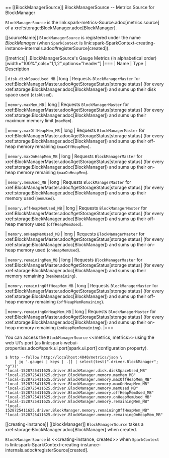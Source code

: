 == [[BlockManagerSource]] BlockManagerSource -- Metrics Source for BlockManager

`BlockManagerSource` is the link:spark-metrics-Source.adoc[metrics source] of a xref:storage:BlockManager.adoc[BlockManager].

[[sourceName]]
`BlockManagerSource` is registered under the name *BlockManager* (when `SparkContext` is link:spark-SparkContext-creating-instance-internals.adoc#registerSource[created]).

[[metrics]]
.BlockManagerSource's Gauge Metrics (in alphabetical order)
[width="100%",cols="1,1,2",options="header"]
|===
| Name
| Type
| Description

| `disk.diskSpaceUsed_MB`
| long
| Requests `BlockManagerMaster` for xref:BlockManagerMaster.adoc#getStorageStatus[storage status] (for every xref:storage:BlockManager.adoc[BlockManager]) and sums up their disk space used (`diskUsed`).

| `memory.maxMem_MB`
| long
| Requests `BlockManagerMaster` for xref:BlockManagerMaster.adoc#getStorageStatus[storage status] (for every xref:storage:BlockManager.adoc[BlockManager]) and sums up their maximum memory limit (`maxMem`).

| `memory.maxOffHeapMem_MB`
| long
| Requests `BlockManagerMaster` for xref:BlockManagerMaster.adoc#getStorageStatus[storage status] (for every xref:storage:BlockManager.adoc[BlockManager]) and sums up their off-heap memory remaining (`maxOffHeapMem`).

| `memory.maxOnHeapMem_MB`
| long
| Requests `BlockManagerMaster` for xref:BlockManagerMaster.adoc#getStorageStatus[storage status] (for every xref:storage:BlockManager.adoc[BlockManager]) and sums up their on-heap memory remaining (`maxOnHeapMem`).

| `memory.memUsed_MB`
| long
| Requests `BlockManagerMaster` for xref:BlockManagerMaster.adoc#getStorageStatus[storage status] (for every xref:storage:BlockManager.adoc[BlockManager]) and sums up their memory used (`memUsed`).

| `memory.offHeapMemUsed_MB`
| long
| Requests `BlockManagerMaster` for xref:BlockManagerMaster.adoc#getStorageStatus[storage status] (for every xref:storage:BlockManager.adoc[BlockManager]) and sums up their off-heap memory used (`offHeapMemUsed`).

| `memory.onHeapMemUsed_MB`
| long
| Requests `BlockManagerMaster` for xref:BlockManagerMaster.adoc#getStorageStatus[storage status] (for every xref:storage:BlockManager.adoc[BlockManager]) and sums up their on-heap memory used (`onHeapMemUsed`).

| `memory.remainingMem_MB`
| long
| Requests `BlockManagerMaster` for xref:BlockManagerMaster.adoc#getStorageStatus[storage status] (for every xref:storage:BlockManager.adoc[BlockManager]) and sums up their memory remaining (`memRemaining`).

| `memory.remainingOffHeapMem_MB`
| long
| Requests `BlockManagerMaster` for xref:BlockManagerMaster.adoc#getStorageStatus[storage status] (for every xref:storage:BlockManager.adoc[BlockManager]) and sums up their off-heap memory remaining (`offHeapMemRemaining`).

| `memory.remainingOnHeapMem_MB`
| long
| Requests `BlockManagerMaster` for xref:BlockManagerMaster.adoc#getStorageStatus[storage status] (for every xref:storage:BlockManager.adoc[BlockManager]) and sums up their on-heap memory remaining (`onHeapMemRemaining`).
|===

You can access the `BlockManagerSource` <<metrics, metrics>> using the web UI's port (as link:spark-webui-properties.adoc#spark.ui.port[spark.ui.port] configuration property).

```
$ http --follow http://localhost:4040/metrics/json \
    | jq '.gauges | keys | .[] | select(test(".driver.BlockManager"; "g"))'
"local-1528725411625.driver.BlockManager.disk.diskSpaceUsed_MB"
"local-1528725411625.driver.BlockManager.memory.maxMem_MB"
"local-1528725411625.driver.BlockManager.memory.maxOffHeapMem_MB"
"local-1528725411625.driver.BlockManager.memory.maxOnHeapMem_MB"
"local-1528725411625.driver.BlockManager.memory.memUsed_MB"
"local-1528725411625.driver.BlockManager.memory.offHeapMemUsed_MB"
"local-1528725411625.driver.BlockManager.memory.onHeapMemUsed_MB"
"local-1528725411625.driver.BlockManager.memory.remainingMem_MB"
"local-1528725411625.driver.BlockManager.memory.remainingOffHeapMem_MB"
"local-1528725411625.driver.BlockManager.memory.remainingOnHeapMem_MB"
```

[[creating-instance]]
[[blockManager]]
`BlockManagerSource` takes a xref:storage:BlockManager.adoc[BlockManager] when created.

`BlockManagerSource` is <<creating-instance, created>> when `SparkContext` is link:spark-SparkContext-creating-instance-internals.adoc#registerSource[created].
